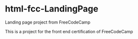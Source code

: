 # html-fcc-LandingPage
Landing page project from FreeCodeCamp

This is a project for the front end certification of FreeCodeCamp
